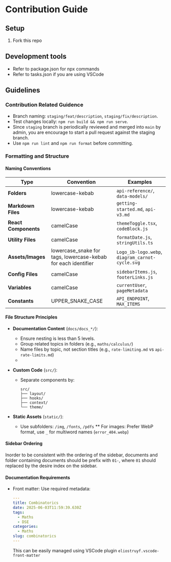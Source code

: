 # Contribution Guide

## Setup

1. Fork this repo

## Development tools

- Refer to package.json for npx commands
- Refer to tasks.json if you are using VSCode

## Guidelines

### Contribution Related Guidence

- Branch naming: `staging/feat/description`, `staging/fix/description`.
- Test changes locally: `npm run build && npm run serve`.
- Since `staging` branch is periodically reviewed and merged into `main` by admin, you are encourage to start a pull request against the staging branch.
- Use `npm run lint` and `npm run format` before committing.

### Formatting and Structure

#### Naming Conventions

| Type                 | Convention                                                    | Examples                                        |
| -------------------- | ------------------------------------------------------------- | ----------------------------------------------- |
| **Folders**          | lowercase-kebab                                               | `api-reference/`, `data-models/`                |
| **Markdown Files**   | lowercase-kebab                                               | `getting-started.md`, `api-v3.md`               |
| **React Components** | camelCase                                                     | `themeToggle.tsx`, `codeBlock.js`               |
| **Utility Files**    | camelCase                                                     | `formatDate.js`, `stringUtils.ts`               |
| **Assets/Images**    | lowercase_snake for tags, lowercase-kebab for each identifier | `Logo_ib-logo.webp`, `diagram_carnot-cycle.svg` |
| **Config Files**     | camelCase                                                     | `sidebarItems.js`, `footerLinks.js`             |
| **Variables**        | camelCase                                                     | `currentUser`, `pageMetadata`                   |
| **Constants**        | UPPER_SNAKE_CASE                                              | `API_ENDPOINT`, `MAX_ITEMS`                     |

#### File Structure Principles

- **Documentation Content** (`docs/docs_*/`):
  - Ensure nesting is less than 5 levels.
  - Group related topics in folders (e.g., `maths/calculus/`)
  - Name files by topic, not section titles (e.g., `rate-limiting.md` vs `api-rate-limits.md`)
  -
- **Custom Code** (`src/`):

  - Separate components by:

    ```
    src/
    ├── layout/
    ├── hooks/
    ├── context/
    └── theme/
    ```

- **Static Assets** (`static/`):
  - Use subfolders: `/img`, `/fonts`, `/pdfs`
    \*\* For images: Prefer WebP format, use `_` for multiword names (`error_404.webp`)

#### Sidebar Ordering

Inorder to be consistent with the ordering of the sidebar, documents and folder containing documents should be prefix with `01-`, where `01` should replaced by the desire index on the sidebar.

#### Documentation Requirements

- Front matter:
  Use required metadata:

  ```yaml
  ---
  title: Combinatorics
  date: 2025-06-03T11:59:39.630Z
  tags:
    - Maths
    - DSE
  categories:
    - Maths
  slug: combinatorics
  ---
  ```

  This can be easily managed using VSCode plugin `eliostruyf.vscode-front-matter`

